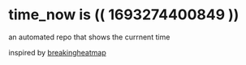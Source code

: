 # time_now is (( 1693274400849 ))

an automated repo that shows the currnent time

inspired by [breakingheatmap](https://github.com/breakingheatmap/breakingheatmap)